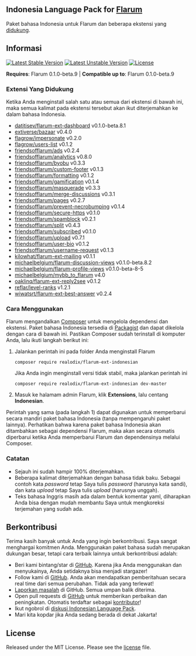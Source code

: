 ## Indonesia Language Pack for [Flarum](http://flarum.org/)

Paket bahasa Indonesia untuk Flarum dan beberapa ekstensi yang [didukung](#extensi-yang-didukung).

## Informasi
[![Latest Stable Version](https://poser.pugx.org/realodix/flarum-ext-indonesian/v/stable)](https://github.com/realodix/flarum-ext-indonesian)
[![Latest Unstable Version](https://poser.pugx.org/realodix/flarum-ext-indonesian/v/unstable)](https://github.com/realodix/flarum-ext-indonesian/archive/master.zip)
[![License](https://poser.pugx.org/realodix/flarum-ext-indonesian/license)](https://github.com/realodix/flarum-ext-indonesian/blob/master/LICENSE)

**Requires**: Flarum 0.1.0-beta.9 | **Compatible up to**: Flarum 0.1.0-beta.9

### Extensi Yang Didukung
Ketika Anda menginstall salah satu atau semua dari ekstensi di bawah ini, maka semua kalimat pada ekstensi tersebut akan ikut diterjemahkan ke dalam bahasa Indonesia.

- [datitisev/flarum-ext-dashboard](https://github.com/datitisev/flarum-ext-dashboard) v0.1.0-beta.8.1
- [extiverse/bazaar](https://github.com/extiverse/bazaar) v0.4.0
- [flagrow/impersonate](https://github.com/flagrow/impersonate) v0.2.0
- [flagrow/users-list](https://github.com/flagrow/users-list) v0.1.2
- [friendsofflarum/ads](https://github.com/friendsofflarum/ads) v0.2.4
- [friendsofflarum/analytics](https://github.com/friendsofflarum/analytics) v0.8.0
- [friendsofflarum/byobu](https://github.com/friendsofflarum/byobu) v0.3.3
- [friendsofflarum/custom-footer](https://github.com/friendsofflarum/custom-footer) v0.1.3
- [friendsofflarum/formatting](https://github.com/friendsofflarum/formatting) v0.1.2
- [friendsofflarum/gamification](https://github.com/friendsofflarum/gamification) v0.1.4
- [friendsofflarum/masquerade](https://github.com/friendsofflarum/masquerade) v0.3.3
- [friendsofflarum/merge-discussions](https://github.com/friendsofflarum/merge-discussions) v0.3.1
- [friendsofflarum/pages](https://github.com/friendsofflarum/pages) v0.2.7
- [friendsofflarum/prevent-necrobumping](https://github.com/friendsofflarum/prevent-necrobumping) v0.1.4
- [friendsofflarum/secure-https](https://github.com/friendsofflarum/secure-https) v0.1.0
- [friendsofflarum/spamblock](https://github.com/friendsofflarum/spamblock) v0.2.1
- [friendsofflarum/split](https://github.com/friendsofflarum/split) v0.4.3
- [friendsofflarum/subscribed](https://github.com/friendsofflarum/subscribed) v0.1.0
- [friendsofflarum/upload](https://github.com/friendsofflarum/upload) v0.7.1
- [friendsofflarum/user-bio](https://github.com/friendsofflarum/user-bio) v0.1.2
- [friendsofflarum/username-request](https://github.com/friendsofflarum/username-request) v0.1.3
- [kilowhat/flarum-ext-mailing](https://github.com/kilowhat/flarum-ext-mailing) v0.1.1
- [michaelbelgium/flarum-discussion-views](https://github.com/michaelbelgium/flarum-discussion-views) v0.1.0-beta.8.2
- [michaelbelgium/flarum-profile-views](https://github.com/michaelbelgium/flarum-profile-views) v0.1.0-beta-8-5
- [michaelbelgium/mybb_to_flarum](https://github.com/michaelbelgium/mybb_to_flarum) v4.0
- [oaklinq/flarum-ext-reply2see](https://github.com/oaklinq/flarum-ext-reply2see) v0.1.2
- [reflar/level-ranks](https://github.com/reflar/level-ranks) v1.2.1
- [wiwatsrt/flarum-ext-best-answer](https://github.com/wiwatsrt/flarum-ext-best-answer) v0.2.4

### Cara Menggunakan
Flarum mengandalkan [Composer](https://getcomposer.org/) untuk mengelola dependensi dan ekstensi. Paket bahasa Indonesia tersedia di [Packagist](https://packagist.org/packages/realodix/flarum-ext-indonesian) dan dapat dikelola dengan cara di bawah ini. Pastikan Composer sudah terinstall di komputer Anda, lalu ikuti langkah berikut ini:

1. Jalankan perintah ini pada folder Anda menginstall Flarum

       composer require realodix/flarum-ext-indonesian

    Jika Anda ingin menginstall versi tidak stabil, maka jalankan perintah ini

       composer require realodix/flarum-ext-indonesian dev-master

2. Masuk ke halamam admin Flarum, klik **Extensions**, lalu centang **Indonesian**.

Perintah yang sama (pada langkah 1) dapat digunakan untuk memperbarui secara mandiri paket bahasa Indonesia (tanpa mempengaruhi paket lainnya). Perhatikan bahwa karena paket bahasa Indonesia akan ditambahkan sebagai dependensi Flarum, maka akan secara otomatis diperbarui ketika Anda memperbarui Flarum dan dependensinya melalui Composer.


### Catatan
- Sejauh ini sudah hampir 100% diterjemahkan.
- Beberapa kalimat diterjemahkan dengan bahasa tidak baku. Sebagai contoh kata _password_ tetap Saya tulis _password_ (harusnya kata sandi), dan kata _upload_ tetap Saya tulis _upload_ (harusnya unggah).
- Teks bahasa Inggris masih ada dalam bentuk komentar yaml, diharapkan Anda bisa dengan mudah membantu Saya untuk mengkoreksi terjemahan yang sudah ada.


## Berkontribusi
Terima kasih banyak untuk Anda yang ingin berkontribusi. Saya sangat menghargai komitmen Anda. Menggunakan paket bahasa sudah merupakan dukungan besar, tetapi cara terbaik lainnya untuk berkontribusi adalah:

- Beri kami bintang/star di [GitHub](https://github.com/realodix/flarum-ext-indonesian). Karena jika Anda menggunakan dan menyukainya, Anda setidaknya bisa menjadi stargazer!
- Follow kami di [GitHub](https://github.com/realodix/flarum-ext-indonesian). Anda akan mendapatkan pemberitahuan secara real time dari semua perubahan. Tidak ada yang terlewat!
- [Laporkan masalah](https://github.com/realodix/flarum-ext-indonesian/issues) di GitHub. Semua umpan balik diterima.
- Open pull requests di [GitHub](https://github.com/realodix/flarum-ext-indonesian) untuk memberikan perbaikan dan peningkatan. Otomatis terdaftar sebagai [kontributor](https://github.com/realodix/flarum-ext-indonesian/graphs/contributors)!
- Ikut ngobrol di [diskusi Indonesian Language Pack](https://discuss.flarum.org/d/1358-indonesian-language-pack).
- Mari kita kopdar jika Anda sedang berada di dekat Jakarta!


## License
Released under the MIT License. Please see the [license](https://github.com/realodix/flarum-ext-indonesian/blob/master/LICENSE) file.
